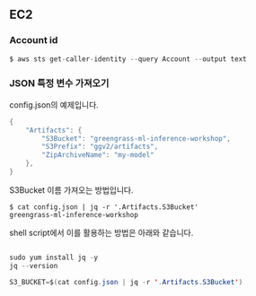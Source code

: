 ## EC2 

### Account id


```c
$ aws sts get-caller-identity --query Account --output text
```

### JSON 특정 변수 가져오기 

config.json의 예제입니다. 

```java
{
    "Artifacts": {
        "S3Bucket": "greengrass-ml-inference-workshop",
        "S3Prefix": "ggv2/artifacts",
        "ZipArchiveName": "my-model"
    },
}
```

S3Bucket 이름 가져오는 방법입니다. 

```
$ cat config.json | jq -r '.Artifacts.S3Bucket'
greengrass-ml-inference-workshop
```

shell script에서 이를 활용하는 방법은 아래와 같습니다. 

```java

sudo yum install jq -y
jq --version

S3_BUCKET=$(cat config.json | jq -r '.Artifacts.S3Bucket')
```

